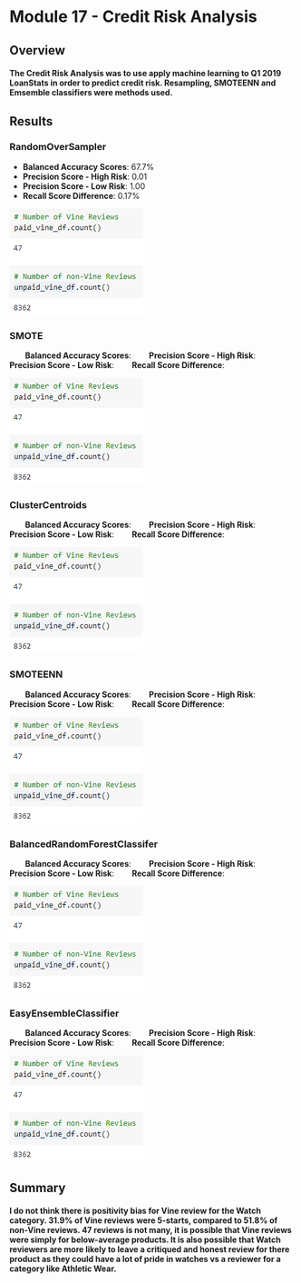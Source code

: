 # Module 17 - Credit Risk Analysis

## Overview 

#### The Credit Risk Analysis was to use apply machine learning to Q1 2019 LoanStats in order to predict credit risk. Resampling, SMOTEENN and Emsemble classifiers were methods used. 


## Results
### RandomOverSampler
 * **Balanced Accuracy Scores**: 67.7%
 * **Precision Score - High Risk**: 0.01
 * **Precision Score - Low Risk**: 1.00
 * **Recall Score Difference**: 0.17%

![stacked_launch_outcomes](https://github.com/charlieburd/amazon_vine_analysis/blob/main/Resources/image%20(28).png)

### SMOTE
&nbsp;&nbsp;&nbsp;&nbsp;&nbsp;&nbsp; **Balanced Accuracy Scores**: 
&nbsp;&nbsp;&nbsp;&nbsp;&nbsp;&nbsp; **Precision Score - High Risk**: 
&nbsp;&nbsp;&nbsp;&nbsp;&nbsp;&nbsp; **Precision Score - Low Risk**: 
&nbsp;&nbsp;&nbsp;&nbsp;&nbsp;&nbsp; **Recall Score Difference**:

![stacked_launch_outcomes](https://github.com/charlieburd/amazon_vine_analysis/blob/main/Resources/image%20(28).png)

### ClusterCentroids
&nbsp;&nbsp;&nbsp;&nbsp;&nbsp;&nbsp; **Balanced Accuracy Scores**: 
&nbsp;&nbsp;&nbsp;&nbsp;&nbsp;&nbsp; **Precision Score - High Risk**: 
&nbsp;&nbsp;&nbsp;&nbsp;&nbsp;&nbsp; **Precision Score - Low Risk**: 
&nbsp;&nbsp;&nbsp;&nbsp;&nbsp;&nbsp; **Recall Score Difference**:

![stacked_launch_outcomes](https://github.com/charlieburd/amazon_vine_analysis/blob/main/Resources/image%20(28).png)

### SMOTEENN
&nbsp;&nbsp;&nbsp;&nbsp;&nbsp;&nbsp; **Balanced Accuracy Scores**: 
&nbsp;&nbsp;&nbsp;&nbsp;&nbsp;&nbsp; **Precision Score - High Risk**: 
&nbsp;&nbsp;&nbsp;&nbsp;&nbsp;&nbsp; **Precision Score - Low Risk**: 
&nbsp;&nbsp;&nbsp;&nbsp;&nbsp;&nbsp; **Recall Score Difference**:

![stacked_launch_outcomes](https://github.com/charlieburd/amazon_vine_analysis/blob/main/Resources/image%20(28).png)

### BalancedRandomForestClassifer
&nbsp;&nbsp;&nbsp;&nbsp;&nbsp;&nbsp; **Balanced Accuracy Scores**: 
&nbsp;&nbsp;&nbsp;&nbsp;&nbsp;&nbsp; **Precision Score - High Risk**: 
&nbsp;&nbsp;&nbsp;&nbsp;&nbsp;&nbsp; **Precision Score - Low Risk**: 
&nbsp;&nbsp;&nbsp;&nbsp;&nbsp;&nbsp; **Recall Score Difference**:

![stacked_launch_outcomes](https://github.com/charlieburd/amazon_vine_analysis/blob/main/Resources/image%20(28).png)

### EasyEnsembleClassifier
&nbsp;&nbsp;&nbsp;&nbsp;&nbsp;&nbsp; **Balanced Accuracy Scores**: 
&nbsp;&nbsp;&nbsp;&nbsp;&nbsp;&nbsp; **Precision Score - High Risk**: 
&nbsp;&nbsp;&nbsp;&nbsp;&nbsp;&nbsp; **Precision Score - Low Risk**: 
&nbsp;&nbsp;&nbsp;&nbsp;&nbsp;&nbsp; **Recall Score Difference**:

![stacked_launch_outcomes](https://github.com/charlieburd/amazon_vine_analysis/blob/main/Resources/image%20(28).png)



## Summary
#### I do not think there is positivity bias for Vine review for the Watch category. 31.9% of Vine reviews were 5-starts, compared to 51.8% of non-Vine reviews. 47 reviews is not many, it is possible that Vine reviews were simply for below-average products. It is also possible that Watch reviewers are more likely to leave a critiqued and honest review for there product as they could have a lot of pride in watches vs a reviewer for a category like Athletic Wear. 

